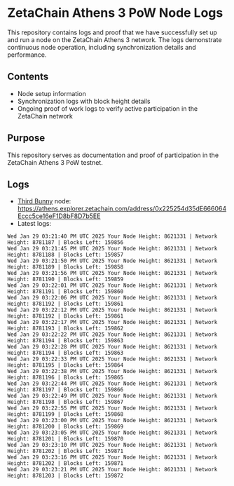 # ZetaChain Athens 3 PoW Node Logs
This repository contains logs and proof that we have successfully set up and run a node on the ZetaChain Athens 3 network. The logs demonstrate continuous node operation, including synchronization details and performance.

## Contents
- Node setup information
- Synchronization logs with block height details
- Ongoing proof of work logs to verify active participation in the ZetaChain network

## Purpose
This repository serves as documentation and proof of participation in the ZetaChain Athens 3 PoW testnet.

## Logs

- [Third Bunny](https://thirdbunny.xyz/) node: https://athens.explorer.zetachain.com/address/0x225254d35dE666064Eccc5ce16eF1D8bF8D7b5EE
- Latest logs:
```
Wed Jan 29 03:21:40 PM UTC 2025 Your Node Height: 8621331 | Network Height: 8781187 | Blocks Left: 159856
Wed Jan 29 03:21:45 PM UTC 2025 Your Node Height: 8621331 | Network Height: 8781188 | Blocks Left: 159857
Wed Jan 29 03:21:50 PM UTC 2025 Your Node Height: 8621331 | Network Height: 8781189 | Blocks Left: 159858
Wed Jan 29 03:21:56 PM UTC 2025 Your Node Height: 8621331 | Network Height: 8781190 | Blocks Left: 159859
Wed Jan 29 03:22:01 PM UTC 2025 Your Node Height: 8621331 | Network Height: 8781191 | Blocks Left: 159860
Wed Jan 29 03:22:06 PM UTC 2025 Your Node Height: 8621331 | Network Height: 8781192 | Blocks Left: 159861
Wed Jan 29 03:22:12 PM UTC 2025 Your Node Height: 8621331 | Network Height: 8781192 | Blocks Left: 159861
Wed Jan 29 03:22:17 PM UTC 2025 Your Node Height: 8621331 | Network Height: 8781193 | Blocks Left: 159862
Wed Jan 29 03:22:22 PM UTC 2025 Your Node Height: 8621331 | Network Height: 8781194 | Blocks Left: 159863
Wed Jan 29 03:22:28 PM UTC 2025 Your Node Height: 8621331 | Network Height: 8781194 | Blocks Left: 159863
Wed Jan 29 03:22:33 PM UTC 2025 Your Node Height: 8621331 | Network Height: 8781195 | Blocks Left: 159864
Wed Jan 29 03:22:38 PM UTC 2025 Your Node Height: 8621331 | Network Height: 8781196 | Blocks Left: 159865
Wed Jan 29 03:22:44 PM UTC 2025 Your Node Height: 8621331 | Network Height: 8781197 | Blocks Left: 159866
Wed Jan 29 03:22:49 PM UTC 2025 Your Node Height: 8621331 | Network Height: 8781198 | Blocks Left: 159867
Wed Jan 29 03:22:55 PM UTC 2025 Your Node Height: 8621331 | Network Height: 8781199 | Blocks Left: 159868
Wed Jan 29 03:23:00 PM UTC 2025 Your Node Height: 8621331 | Network Height: 8781200 | Blocks Left: 159869
Wed Jan 29 03:23:05 PM UTC 2025 Your Node Height: 8621331 | Network Height: 8781201 | Blocks Left: 159870
Wed Jan 29 03:23:10 PM UTC 2025 Your Node Height: 8621331 | Network Height: 8781202 | Blocks Left: 159871
Wed Jan 29 03:23:16 PM UTC 2025 Your Node Height: 8621331 | Network Height: 8781202 | Blocks Left: 159871
Wed Jan 29 03:23:21 PM UTC 2025 Your Node Height: 8621331 | Network Height: 8781203 | Blocks Left: 159872
```
